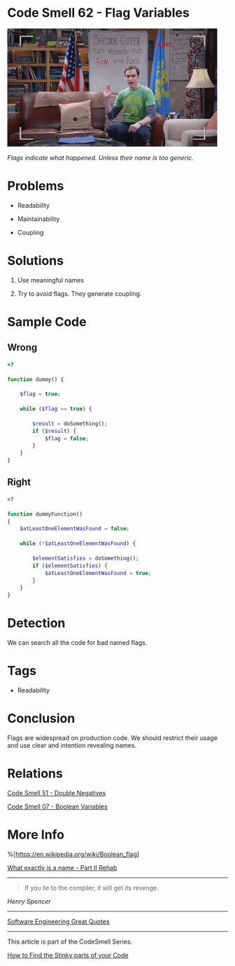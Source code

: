 # Code Smell 62 - Flag Variables

![Code Smell 62 - Flag Variables](Code%20Smell%2062%20-%20Flag%20Variables.gif)

*Flags indicate what happened. Unless their name is too generic.*

# Problems

-  Readability
 
- Maintainability

- Coupling

# Solutions

1.  Use meaningful names

2. Try to avoid flags. They generate coupling.

# Sample Code

## Wrong

[Gist Url]: # (https://gist.github.com/mcsee/694068de9cd2bbb8592d1a14bd89fe9e)
```php
<?

function dummy() {

    $flag = true;

    while ($flag == true) {

        $result = doSomething();
        if ($result) {
            $flag = false;
        }
    }
}
```

## Right

[Gist Url]: # (https://gist.github.com/mcsee/8a0de13a6fb13ae4da9c51a1b91c9705)
```php
<?

function dummyFunction()
{
    $atLeastOneElementWasFound = false;

    while (!$atLeastOneElementWasFound) {

        $elementSatisfies = doSomething();
        if ($elementSatisfies) {
            $atLeastOneElementWasFound = true;
        }
    }
}
```

# Detection

We can search all the code for bad named flags.

# Tags

- Readability

# Conclusion

Flags are widespread on production code. We should restrict their usage and use clear and intention revealing names.
 
# Relations

[Code Smell 51 - Double Negatives](https://github.com/mcsee/Software-Design-Articles/tree/main/Articles/Code%20Smells/Code%20Smell%2051%20-%20Double%20Negatives/readme.md)

[Code Smell 07 - Boolean Variables](https://github.com/mcsee/Software-Design-Articles/tree/main/Articles/Code%20Smells/Code%20Smell%2007%20-%20Boolean%20Variables/readme.md)

# More Info

%[https://en.wikipedia.org/wiki/Boolean_flag]

[What exactly is a name - Part II Rehab](https://github.com/mcsee/Software-Design-Articles/tree/main/Articles/Theory/What%20exactly%20is%20a%20name%20-%20Part%20II%20Rehab/readme.md)

* * *

> If you lie to the compiler, it will get its revenge.

_Henry Spencer_

* * *
 
[Software Engineering Great Quotes](https://github.com/mcsee/Software-Design-Articles/tree/main/Articles/Quotes/Software%20Engineering%20Great%20Quotes/readme.md)

* * *

This article is part of the CodeSmell Series.

[How to Find the Stinky parts of your Code](https://github.com/mcsee/Software-Design-Articles/tree/main/Articles/Code%20Smells/How%20to%20Find%20the%20Stinky%20parts%20of%20your%20Code/readme.md)